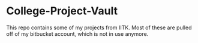# College-Project-Vault
This repo contains some of my projects from IITK. Most of these are pulled off of my bitbucket account, which is not in use anymore.
